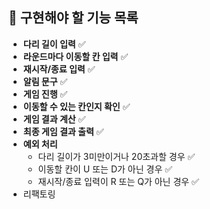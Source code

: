 ## 📄 구현해야 할 기능 목록

- **다리 길이 입력** ✅
- **라운드마다 이동할 칸 입력** ✅
- **재시작/종료 입력** ✅
- **알림 문구** ✅
- **게임 진행** ✅
- **이동할 수 있는 칸인지 확인** ✅
- **게임 결과 계산** ✅
- **최종 게임 결과 출력** ✅
- **예외 처리**
  - 다리 길이가 3미만이거나 20초과할 경우 ✅
  - 이동할 칸이 U 또는 D가 아닌 경우 ✅
  - 재시작/종료 입력이 R 또는 Q가 아닌 경우 ✅
- 리팩토링